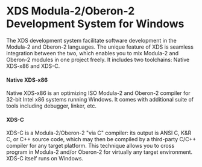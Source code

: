 XDS Modula-2/Oberon-2 Development System for Windows
====================================================

The XDS development system facilitate software development in the Modula-2 and Oberon-2 languages. The unique feature of XDS is seamless integration between the two, which enables you to mix Modula-2 and Oberon-2 modules in one project freely. It includes two toolchains: Native XDS-x86 and XDS-C.

#### Native XDS-x86
Native XDS-x86 is an optimizing ISO Modula-2 and Oberon-2 compiler for 32-bit Intel x86 systems running Windows. It comes with additional suite of tools including debugger, linker, etc.

#### XDS-C
XDS-C is a Modula-2/Oberon-2 "via C" compiler: its output is ANSI C, K&R C, or C++ source code, which may then be compiled by a third-party C/C++ compiler for any target platform. This technique allows you to cross program in Modula-2 and/or Oberon-2 for virtually any target environment. XDS-C itself runs on Windows.

